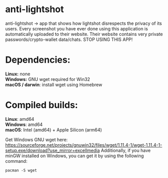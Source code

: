 # anti-lightshot
anti-lightshot -> app that shows how lightshot disrespects the privacy of its users. Every screenshot you have ever done using this application is automatically uploaded to their website. Their website contains very private passwords/crypto-wallet data/chats. STOP USING THIS APP!

# Dependencies:
**Linux:** none \
**Windows:** GNU wget required for Win32 \
**macOS / darwin**: install wget using Homebrew

# Compiled builds:
**Linux**: amd64 \
**Windows**: amd64 \
**macOS**: Intel (amd64) + Apple Silicon (arm64)

Get Windows GNU wget here: https://sourceforge.net/projects/gnuwin32/files/wget/1.11.4-1/wget-1.11.4-1-setup.exe/download?use_mirror=excellmedia
Additionally, if you have minGW installed on Windows, you can get it by using the following command:
```
pacman -S wget
```

